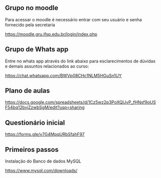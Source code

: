 ## Grupo no moodle

Para acessar o moodle é necessário entrar com seu usuário e senha fornecido pela secretaria

https://moodle.gru.ifsp.edu.br/login/index.php

## Grupo de Whats app

Entre no whats app através do link abaixo para esclarecimentos de dúvidas e demais assuntos relacionados ao curso:

https://chat.whatsapp.com/BWVp08CHc1NLM5HGuSn1UY

## Plano de aulas

https://docs.google.com/spreadsheets/d/1Cz5wz2p3PoXQlJvP_fHNsf9oUSF54bq12bvjZzwbSgM/edit?usp=sharing 


## Questionário inicial

https://forms.gle/v7G4MpqURbSfahF97

## Primeiros passos 

Instalação do Banco de dados MySQL

https://www.mysql.com/downloads/ 



